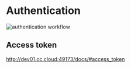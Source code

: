 # Authentication
![authentication workflow](http://dev01.cc.cloud:49173/public/assets/images/authen_workflow_apc.jpg)

## Access token
http://dev01.cc.cloud:49173/docs/#access_token
